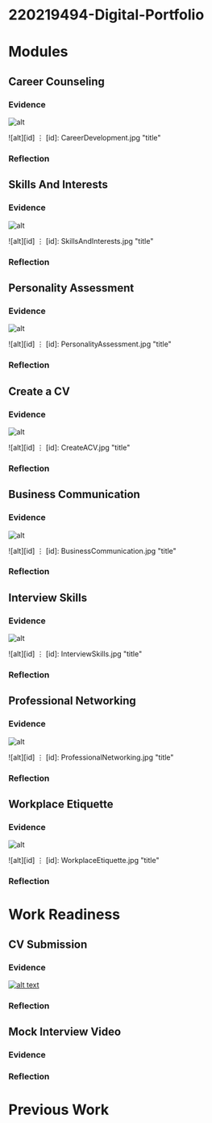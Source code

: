 # 220219494-Digital-Portfolio
# Modules

## Career Counseling
### Evidence
![alt](CareerDevelopment.jpg)

![alt][id]
⋮
[id]: CareerDevelopment.jpg "title"
### Reflection


## Skills And Interests
### Evidence
![alt](SkillsAndInterests.jpg)

![alt][id]
⋮
[id]: SkillsAndInterests.jpg "title"
### Reflection


## Personality Assessment
### Evidence
![alt](PersonalityAssessment.jpg)

![alt][id]
⋮
[id]: PersonalityAssessment.jpg "title"
### Reflection


## Create a CV
### Evidence
![alt](CreateACV.jpg)

![alt][id]
⋮
[id]: CreateACV.jpg "title"
### Reflection


## Business Communication
### Evidence
![alt](BusinessCommunication.jpg)

![alt][id]
⋮
[id]: BusinessCommunication.jpg "title"
### Reflection


## Interview Skills
### Evidence
![alt](InterviewSkills.jpg)

![alt][id]
⋮
[id]: InterviewSkills.jpg "title"
### Reflection


## Professional Networking
### Evidence
![alt](ProfessionalNetworking.jpg)

![alt][id]
⋮
[id]: ProfessionalNetworking.jpg "title"
### Reflection


## Workplace Etiquette
### Evidence
![alt](WorkplaceEtiquette.jpg)

![alt][id]
⋮
[id]: WorkplaceEtiquette.jpg "title"
### Reflection


# Work Readiness
## CV Submission
### Evidence
[![alt text](https://img.youtube.com/vi/video-id/0.jpg)](https://www.youtube.com/watch?v=video-id)
### Reflection


## Mock Interview Video
### Evidence

### Reflection


# Previous Work

